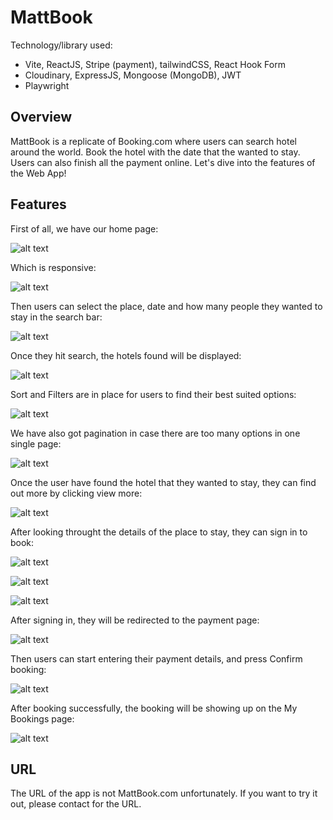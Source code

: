 # MattBook

Technology/library used: 
- Vite, ReactJS, Stripe (payment), tailwindCSS, React Hook Form
- Cloudinary, ExpressJS, Mongoose (MongoDB), JWT
- Playwright

## Overview

MattBook is a replicate of Booking.com where users can search hotel around the world. Book the hotel with the date that the wanted to stay. Users can also finish all the payment online.
Let's dive into the features of the Web App!

## Features

First of all, we have our home page:

![alt text](HomeWideOut.png)

Which is responsive:

![alt text](HomeNarrowOut.png)

Then users can select the place, date and how many people they wanted to stay in the search bar:

![alt text](SearchWideOut.png)

Once they hit search, the hotels found will be displayed:

![alt text](ResultWideOut.png)

Sort and Filters are in place for users to find their best suited options:

![alt text](SortFilter.png)

We have also got pagination in case there are too many options in one single page:

![alt text](Pagination.png)

Once the user have found the hotel that they wanted to stay, they can find out more by clicking view more:

![alt text](SelectHotel.png)

After looking throught the details of the place to stay, they can sign in to book:

![alt text](HotelDetailsOut.png)

![alt text](SignIn.png)

![alt text](BookNow.png)

After signing in, they will be redirected to the payment page:

![alt text](PayNow.png)

Then users can start entering their payment details, and press Confirm booking:

![alt text](SuccessBook.png)

After booking successfully, the booking will be showing up on the My Bookings page:

![alt text](MyBookings.png)

## URL

The URL of the app is not MattBook.com unfortunately.
If you want to try it out, please contact for the URL.
